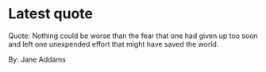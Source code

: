 # Latest quote 

Quote: Nothing could be worse than the fear that one had given up too soon and left one unexpended effort that might have saved the world. 

By: Jane Addams